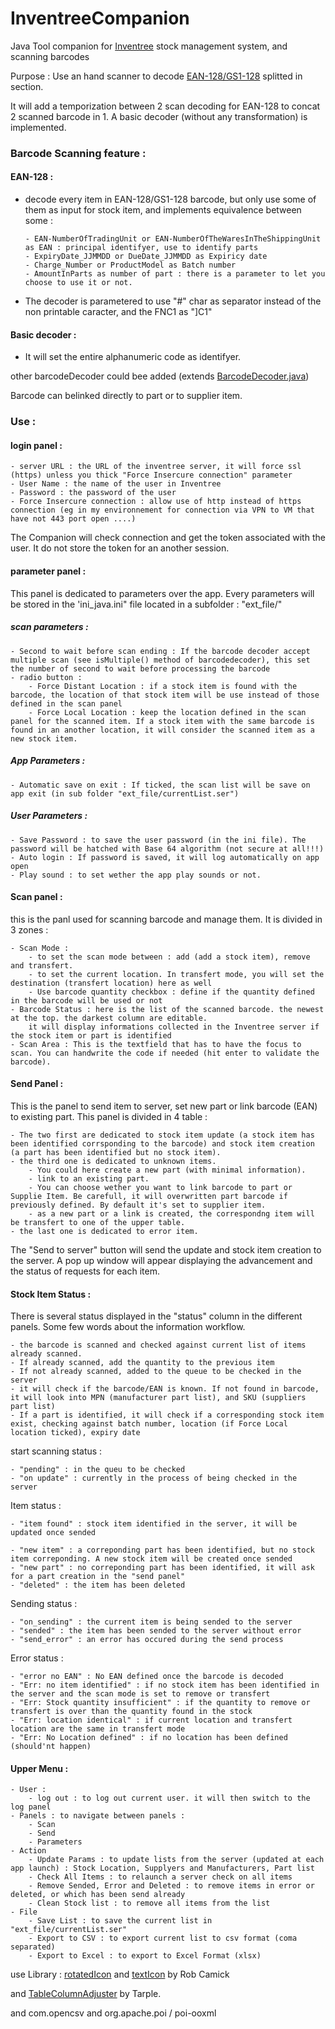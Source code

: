 # InventreeCompanion
 Java Tool companion for [Inventree](https://github.com/inventree/InvenTree) stock management system, and scanning barcodes

Purpose : Use an hand scanner to decode [EAN-128/GS1-128](https://en.wikipedia.org/wiki/GS1-128) splitted in section.

It will add a temporization between 2 scan decoding for EAN-128 to concat 2 scanned barcode in 1.
A basic decoder (without any transformation) is implemented. 


### Barcode Scanning feature : 

#### EAN-128 :

  - decode every item in EAN-128/GS1-128 barcode, but only use some of them as input for stock item, and implements equivalence between some : 
  
        - EAN-NumberOfTradingUnit or EAN-NumberOfTheWaresInTheShippingUnit as EAN : principal identifyer, use to identify parts
        - ExpiryDate_JJMMDD or DueDate_JJMMDD as Expiricy date
        - Charge_Number or ProductModel as Batch number
        - AmountInParts as number of part : there is a parameter to let you choose to use it or not.
        
  - The decoder is parametered to use "#" char as separator instead of the non printable caracter, and the FNC1 as "]C1"


#### Basic decoder :
  - It will set the entire alphanumeric code as identifyer.



other barcodeDecoder could bee added (extends [BarcodeDecoder.java](https://github.com/Bbillyben/InventreeCompanion/blob/main/src/main/java/barcodeDecoder/BarcodeDecoder.java))

Barcode can belinked directly to part or to supplier item.


### Use :

#### login panel : 

    - server URL : the URL of the inventree server, it will force ssl (https) unless you thick "Force Insercure connection" parameter
    - User Name : the name of the user in Inventree
    - Password : the password of the user
    - Force Insercure connection : allow use of http instead of https connection (eg in my environnement for connection via VPN to VM that have not 443 port open ....)

The Companion will check connection and get the token associated with the user. It do not store the token for an another session.

#### parameter panel : 

This panel is dedicated to parameters over the app. Every parameters will be stored in the 'ini_java.ini" file located in a subfolder : "ext_file/"

##### scan parameters : 
    - Second to wait before scan ending : If the barcode decoder accept multiple scan (see isMultiple() method of barcodedecoder), this set the number of second to wait before processing the barcode
    - radio button : 
        - Force Distant Location : if a stock item is found with the barcode, the location of that stock item will be use instead of those defined in the scan panel
        - Force Local Location : keep the location defined in the scan panel for the scanned item. If a stock item with the same barcode is found in an another location, it will consider the scanned item as a new stock item.


##### App Parameters : 
    - Automatic save on exit : If ticked, the scan list will be save on app exit (in sub folder "ext_file/currentList.ser")


##### User Parameters : 
    - Save Password : to save the user password (in the ini file). The password will be hatched with Base 64 algorithm (not secure at all!!!)
    - Auto login : If password is saved, it will log automatically on app open
    - Play sound : to set wether the app play sounds or not.


#### Scan panel : 
this is the panl used for scanning barcode and manage them. It is divided in 3 zones : 

    - Scan Mode : 
        - to set the scan mode between : add (add a stock item), remove and transfert.
        - to set the current location. In transfert mode, you will set the destination (transfert location) here as well
        - Use barcode quantity checkbox : define if the quantity defined in the barcode will be used or not
    - Barcode Status : here is the list of the scanned barcode. the newest at the top. the darkest column are editable.
        it will display informations collected in the Inventree server if the stock item or part is identified
    - Scan Area : This is the textfield that has to have the focus to scan. You can handwrite the code if needed (hit enter to validate the barcode).

#### Send Panel :

This is the panel to send item to server, set new part or link barcode (EAN) to existing part. This panel is divided in 4 table : 

    - The two first are dedicated to stock item update (a stock item has been identified corrsponding to the barcode) and stock item creation (a part has been identified but no stock item).
    - the third one is dedicated to unknown items. 
        - You could here create a new part (with minimal information). 
        - link to an existing part.
        - You can choose wether you want to link barcode to part or Supplie Item. Be carefull, it will overwritten part barcode if previously defined. By default it's set to supplier item.
        - as a new part or a link is created, the correspondng item will be transfert to one of the upper table.
    - the last one is dedicated to error item. 

The "Send to server" button will send the update and stock item creation to the server. 
A pop up window will appear displaying the advancement and the status of requests for each item.


#### Stock Item Status : 

There is several status displayed in the "status" column in the different panels. 
Some few words about the information workflow. 

    - the barcode is scanned and checked against current list of items already scanned. 
    - If already scanned, add the quantity to the previous item
    - If not already scanned, added to the queue to be checked in the server 
    - it will check if the barcode/EAN is known. If not found in barcode, it will look into MPN (manufacturer part list), and SKU (suppliers part list)
    - If a part is identified, it will check if a corresponding stock item exist, checking against batch number, location (if Force Local location ticked), expiry date

start scanning status :

    - "pending" : in the queu to be checked
    - "on update" : currently in the process of being checked in the server

Item status : 

    - "item found" : stock item identified in the server, it will be updated once sended

    - "new item" : a correponding part has been identified, but no stock item correponding. A new stock item will be created once sended
    - "new part" : no correponding part has been identified, it will ask for a part creation in the "send panel"
    - "deleted" : the item has been deleted

Sending status : 

    - "on_sending" : the current item is being sended to the server
    - "sended" : the item has been sended to the server without error
    - "send_error" : an error has occured during the send process

Error status : 

    - "error no EAN" : No EAN defined once the barcode is decoded
    - "Err: no item identified" : if no stock item has been identified in the server and the scan mode is set to remove or transfert
    - "Err: Stock quantity insufficient" : if the quantity to remove or transfert is over than the quantity found in the stock
    - "Err: location identical" : if current location and transfert location are the same in transfert mode
    - "Err: No Location defined" : if no location has been defined (should'nt happen)


#### Upper Menu :
    - User :
        - log out : to log out current user. it will then switch to the log panel
    - Panels : to navigate between panels : 
        - Scan 
        - Send 
        - Parameters
    - Action 
        - Update Params : to update lists from the server (updated at each app launch) : Stock Location, Supplyers and Manufacturers, Part list
        - Check All Items : to relaunch a server check on all items
        - Remove Sended, Error and Deleted : to remove items in error or deleted, or which has been send already
        - Clean Stock list : to remove all items from the list
    - File  
        - Save List : to save the current list in "ext_file/currentList.ser"
        - Export to CSV : to export current list to csv format (coma separated)
        - Export to Excel : to export to Excel Format (xlsx)



use Library : 
[rotatedIcon](https://tips4java.wordpress.com/2009/04/06/rotated-icon/) and [textIcon](https://tips4java.wordpress.com/2009/04/02/text-icon/) by Rob Camick

and [TableColumnAdjuster](https://gist.github.com/tarple/dfebce9502b92559dd63) by Tarple.

and com.opencsv 
and org.apache.poi / poi-ooxml
